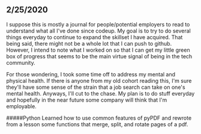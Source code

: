 ## 2/25/2020

I suppose this is mostly a journal for people/potential employers to read to understand what all I've done since codeup. My goal is to try to do several things everyday to continue to expand the skillset I have acquired. That being said, there might not be a whole lot that I can push to github. However, I intend to note what I worked on so that I can get my little green box of progress that seems to be the main virtue signal of being in the tech community. 

For those wondering, I took some time off to address my mental and physical health. If there is anyone from my old cohort reading this, I'm sure they'll have some sense of the strain that a job search can take on one's mental health. Anyways, I'll cut to the chase. My plan is to do stuff everyday and hopefully in the near future some company will think that I'm employable. 

#####Python
Learned how to use common features of pyPDF and rewrote from a lesson some functions that merge, split, and rotate pages of a pdf. 

